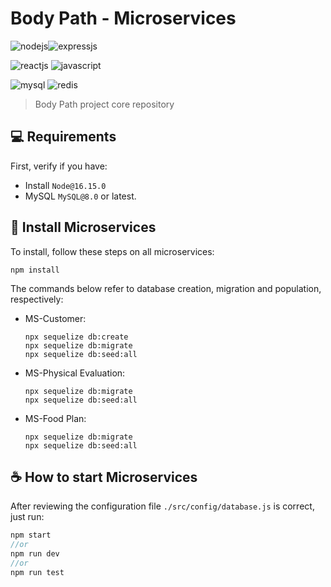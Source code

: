 # Body Path - Microservices

![nodejs](https://img.shields.io/badge/Node.js-43853D?style=for-the-badge&logo=node.js&logoColor=white)![expressjs](https://img.shields.io/badge/Express.js-404D59?style=for-the-badge)

![reactjs](https://img.shields.io/badge/React-20232A?style=for-the-badge&logo=react&logoColor=61DAFB) ![javascript](https://img.shields.io/badge/JavaScript-323330?style=for-the-badge&logo=javascript&logoColor=F7DF1E)

![mysql](https://img.shields.io/badge/MySQL-00000F?style=for-the-badge&logo=mysql&logoColor=white) ![redis](https://img.shields.io/badge/Redis-D9281A?style=for-the-badge&logo=redis&logoColor=white)

> Body Path project core repository

## 💻 Requirements

First, verify if you have:

* Install `Node@16.15.0`
* MySQL  `MySQL@8.0` or latest.

## 🚀 Install Microservices

To install, follow these steps on all microservices:

```
npm install
```

The commands below refer to database creation, migration and population, respectively:

- MS-Customer:

  ```
  npx sequelize db:create
  npx sequelize db:migrate
  npx sequelize db:seed:all
  ```


- MS-Physical Evaluation:

  ```
  npx sequelize db:migrate
  npx sequelize db:seed:all
  ```

- MS-Food Plan:

  ```
  npx sequelize db:migrate
  npx sequelize db:seed:all
  ```

## ☕ How to start Microservices

After reviewing the configuration file `./src/config/database.js` is correct, just run:

```javascript
npm start
//or
npm run dev
//or
npm run test
```